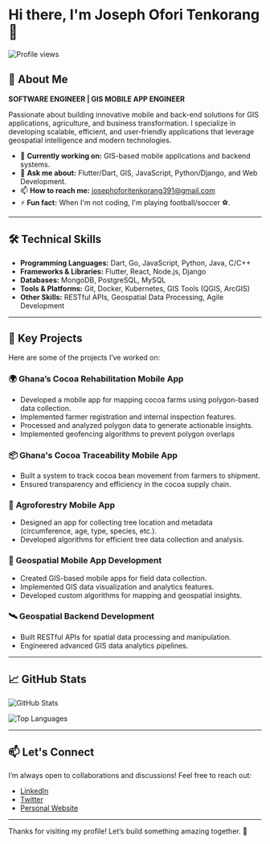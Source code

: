 # Hi there, I'm Joseph Ofori Tenkorang 👋

![Profile views](https://komarev.com/ghpvc/?username=mrtenkorang&color=green&label=Profile+Views)

## 🚀 About Me

**SOFTWARE ENGINEER | GIS MOBILE APP ENGINEER**

Passionate about building innovative mobile and back-end solutions for GIS applications, agriculture, and business transformation. I specialize in developing scalable, efficient, and user-friendly applications that leverage geospatial intelligence and modern technologies.

- 🌱 **Currently working on:** GIS-based mobile applications and backend systems.
- 💬 **Ask me about:** Flutter/Dart, GIS, JavaScript, Python/Django, and Web Development.
- 📫 **How to reach me:** [josephoforitenkorang391@gmail.com](mailto:josephoforitenkorang391@gmail.com)
- ⚡ **Fun fact:** When I'm not coding, I'm playing football/soccer ⚽.

---

## 🛠️ Technical Skills

- **Programming Languages:** Dart, Go, JavaScript, Python, Java, C/C++
- **Frameworks & Libraries:** Flutter, React, Node.js, Django
- **Databases:** MongoDB, PostgreSQL, MySQL
- **Tools & Platforms:** Git, Docker, Kubernetes, GIS Tools (QGIS, ArcGIS)
- **Other Skills:** RESTful APIs, Geospatial Data Processing, Agile Development

---

## 🌟 Key Projects

Here are some of the projects I’ve worked on:

### 🌍 **Ghana’s Cocoa Rehabilitation Mobile App**
- Developed a mobile app for mapping cocoa farms using polygon-based data collection.
- Implemented farmer registration and internal inspection features.
- Processed and analyzed polygon data to generate actionable insights.
- Implemented geofencing algorithms to prevent polygon overlaps

### 📦 **Ghana's Cocoa Traceability Mobile App**
- Built a system to track cocoa bean movement from farmers to shipment.
- Ensured transparency and efficiency in the cocoa supply chain.

### 🌱 **Agroforestry Mobile App**
- Designed an app for collecting tree location and metadata (circumference, age, type, species, etc.).
- Developed algorithms for efficient tree data collection and analysis.

### 📍 **Geospatial Mobile App Development**
- Created GIS-based mobile apps for field data collection.
- Implemented GIS data visualization and analytics features.
- Developed custom algorithms for mapping and geospatial insights.

### 🛰 **Geospatial Backend Development**
- Built RESTful APIs for spatial data processing and manipulation.
- Engineered advanced GIS data analytics pipelines.

---

## 📈 GitHub Stats

![GitHub Stats](https://github-readme-stats.vercel.app/api?username=mrtenkorang&show_icons=true&theme=dark)

![Top Languages](https://github-readme-stats.vercel.app/api/top-langs/?username=mrtenkorang&layout=compact&theme=dark)

---

## 📫 Let's Connect

I’m always open to collaborations and discussions! Feel free to reach out:

- [LinkedIn](https://www.linkedin.com/in/mrtenkorang/)
- [Twitter](https://twitter.com/mrtenkorang)
- [Personal Website](https://josephoforitenkorang.netlify.app/)

---

Thanks for visiting my profile! Let’s build something amazing together. 🚀
